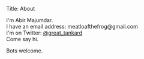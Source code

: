 Title: About


I'm Abir Majumdar.  
I have an email address: meatloafthefrog@gmail<i>.</i>com  
I'm on Twitter:  [@great_tankard](https://twitter.com/great_tankard)  
Come say hi.  
  
Bots welcome. 

